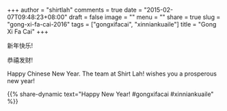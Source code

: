 +++
author = "shirtlah"
comments = true
date = "2015-02-07T09:48:23+08:00"
draft = false
image = ""
menu = ""
share = true
slug = "gong-xi-fa-cai-2016"
tags = ["gongxifacai", "xinniankuaile"]
title = "Gong Xi Fa Cai"
+++

新年快乐!

恭禧发财!

<!--more-->

Happy Chinese New Year.
The team at Shirt Lah! wishes you a prosperous new year!

{{% share-dynamic text="Happy New Year! #gongxifacai #xinniankuaile" %}}
